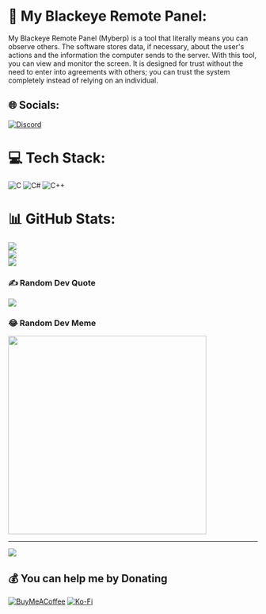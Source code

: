 # 💫 My Blackeye Remote Panel:

My Blackeye Remote Panel (Myberp) is a tool that literally means you can observe others. The software stores data, if necessary, about the user's actions and the information the computer sends to the server. With this tool, you can view and monitor the screen. It is designed for trust without the need to enter into agreements with others; you can trust the system completely instead of relying on an individual.


## 🌐 Socials:
[![Discord](https://img.shields.io/badge/Discord-%237289DA.svg?logo=discord&logoColor=white)](https://discord.gg/dis.com) 

# 💻 Tech Stack:
![C](https://img.shields.io/badge/c-%2300599C.svg?style=for-the-badge&logo=c&logoColor=white) ![C#](https://img.shields.io/badge/c%23-%23239120.svg?style=for-the-badge&logo=csharp&logoColor=white) ![C++](https://img.shields.io/badge/c++-%2300599C.svg?style=for-the-badge&logo=c%2B%2B&logoColor=white)
# 📊 GitHub Stats:
![](https://github-readme-stats.vercel.app/api?username=myberp&theme=dark&hide_border=false&include_all_commits=true&count_private=false)<br/>
![](https://github-readme-streak-stats.herokuapp.com/?user=myberp&theme=dark&hide_border=false)<br/>
![](https://github-readme-stats.vercel.app/api/top-langs/?username=myberp&theme=dark&hide_border=false&include_all_commits=true&count_private=false&layout=compact)


### ✍️ Random Dev Quote
![](https://quotes-github-readme.vercel.app/api?type=horizontal&theme=radical)

### 😂 Random Dev Meme
<img src='https://randommeme-five.vercel.app/' style="height: 400px;"/>

---
[![](https://visitcount.itsvg.in/api?id=myberp&icon=3&color=1)](https://visitcount.itsvg.in)

  ## 💰 You can help me by Donating
  [![BuyMeACoffee](https://img.shields.io/badge/Buy%20Me%20a%20Coffee-ffdd00?style=for-the-badge&logo=buy-me-a-coffee&logoColor=black)](https://buymeacoffee.com/coffdonate) [![Ko-Fi](https://img.shields.io/badge/Ko--fi-F16061?style=for-the-badge&logo=ko-fi&logoColor=white)](https://ko-fi.com/myberp.com/btc) 

  
<!-- Proudly created with GPRM ( https://gprm.itsvg.in ) -->
